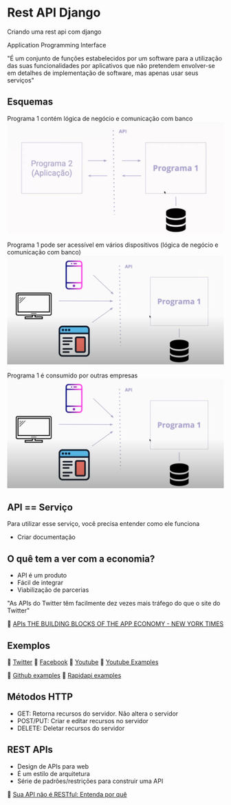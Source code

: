 # Rest API Django

Criando uma rest api com django

Application Programming Interface

"É um conjunto de funções estabelecidos por um software para 
a utilização das suas funcionalidades por aplicativos que não 
pretendem envolver-se em detalhes de implementação de software, 
mas apenas usar seus serviços"

## Esquemas

Programa 1 contém lógica de negócio e comunicação com banco
![alt text](https://github.com/rauldosS/rest-api-django/blob/main/images/01.png?raw=true)

Programa 1 pode ser acessível em vários dispositivos (lógica de negócio e comunicação com banco)
![alt text](https://github.com/rauldosS/rest-api-django/blob/main/images/02.png?raw=true)

Programa 1 é consumido por outras empresas
![alt text](https://github.com/rauldosS/rest-api-django/blob/main/images/02.png?raw=true)

## API == Serviço

Para utilizar esse serviço, você precisa entender como ele funciona

- Criar documentação

## O quê tem a ver com a economia?

- API é um produto
- Fácil de integrar
- Viabilização de parcerias

"As APIs do Twitter têm facilmente dez vezes mais tráfego do que o site do Twitter"


🔗 [APIs THE BUILDING BLOCKS OF THE APP ECONOMY - NEW YORK TIMES](https://www.nytimes.com/paidpost/ca-technologies/apis-the-building-blocks-of-the-app-economy.html)

## Exemplos

🔗 [Twitter](https://developer.twitter.com/en/docs/twitter-api)
🔗 [Facebook]()
🔗 [Youtube](https://developers.google.com/youtube/v3)
    🔗 [Youtube Examples](https://github.com/youtube/api-samples)

🔗 [Github examples](https://github.com/public-apis/public-apis)
🔗 [Rapidapi examples](https://rapidapi.com/blog/most-popular-apis-2018/)

## Métodos HTTP

- GET: Retorna recursos do servidor. Não altera o servidor
- POST/PUT: Criar e editar recursos no servidor
- DELETE: Deletar recursos do servidor

## REST APIs

- Design de APIs para web
- É um estilo de arquitetura
- Série de padrões/restrições para construir uma API

🔗 [Sua API não é RESTful: Entenda por quê](https://blog.geekhunter.com.br/sua-api-nao-e-restful-entenda-por-que/)